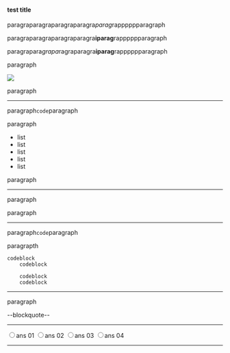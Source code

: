 
#### test title

paragraparagraparagraparagra*parag*rapppppparagraph

paragraparagraparagraparagra**iparag**rapppppparagraph

paragrapara*grapa*ragraparagra**iparag**rapppppparagraph

paragraph

![](sample.png)

paragraph

---

paragraph`code`paragraph

paragraph

* list
* list
* list
* list
* list

paragraph

---

paragraph

paragraph

---

paragraph`code`paragraph

paragrapth

```
codeblock
	codeblock

	codeblock
	codeblock
```

---

paragraph

--blockquote--

---

<input type="radio" id="radio01_01" name="radio01"><label for="radio01_01">ans 01</label>
<input type="radio" id="radio01_02" name="radio01"><label for="radio01_02">ans 02</label>
<input type="radio" id="radio01_03" name="radio01"><label for="radio01_03">ans 03</label>
<input type="radio" id="radio01_04" name="radio01"><label for="radio01_04">ans 04</label>

---


